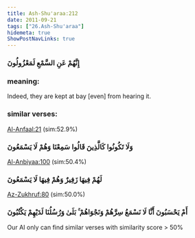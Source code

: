 ```yaml
---
title: Ash-Shu'araa:212
date: 2011-09-21
tags: ["26.Ash-Shu'araa"]
hidemeta: true 
ShowPostNavLinks: true 
---
```

### إِنَّهُمْ عَنِ السَّمْعِ لَمَعْزُولُونَ
### meaning: 
Indeed, they are kept at bay [even] from hearing it.
### similar verses: 

[Al-Anfaal:21](/8/21) (sim:52.9%)

### وَلَا تَكُونُوا كَالَّذِينَ قَالُوا سَمِعْنَا وَهُمْ لَا يَسْمَعُونَ

[Al-Anbiyaa:100](/21/100) (sim:50.4%)

### لَهُمْ فِيهَا زَفِيرٌ وَهُمْ فِيهَا لَا يَسْمَعُونَ

[Az-Zukhruf:80](/43/80) (sim:50.0%)

### أَمْ يَحْسَبُونَ أَنَّا لَا نَسْمَعُ سِرَّهُمْ وَنَجْوَاهُمْ ۚ بَلَىٰ وَرُسُلُنَا لَدَيْهِمْ يَكْتُبُونَ

Our AI only can find similar verses with similarity score > 50% 

